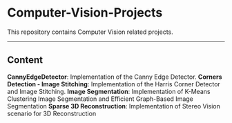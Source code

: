 # Computer-Vision-Projects

This repository contains Computer Vision related projects.

---

## Content
**CannyEdgeDetector**: Implementation of the Canny Edge Detector.
**Corners Detection - Image Stitching**: Implementation of the Harris Corner Detector and Image Stitching.
**Image Segmentation**: Implementation of K-Means Clustering Image Segmentation and Efficient Graph-Based Image Segmentation
**Sparse 3D Reconstruction**: Implementation of Stereo Vision scenario for 3D Reconstruction

